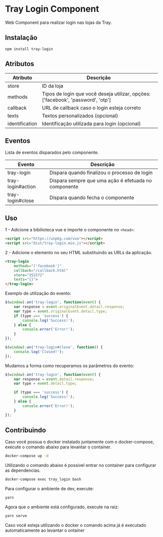 # Tray Login Component
Web Component para realizar login nas lojas da Tray.

## Instalação

`npm install tray-login`

## Atributos
Atributo        | Descrição
--------        | -----------
store           | ID da loja
methods         | Tipos de login que você deseja utilizar, opções: ['facebook', 'password', 'otp']
callback        | URL de callback caso o login esteja correto
texts           | Textos personalizados (opcional)
identification  | Identificação utilizada para login (opcional)


## Eventos
Lista de eventos disparados pelo componente.

Evento              | Descrição
--------            | -----------
tray-login          | Dispara quando finalizou o processo de login
tray-login#action   | Dispara sempre que uma ação é efetuada no componente
tray-login#close    | Dispara quando fecha o componente


## Uso

1 - Adicione a bibilioteca vue e importe o componente no `<head>`:
```HTML
<script src="https://unpkg.com/vue"></script>
<script src="dist/tray-login.min.js"></script>
```

2 - Adicione o elemento no seu HTML substituindo as URLs da aplicação.

```HTML
<tray-login
    methods="['facebook']"
    callback="/callback.html"
    store="351572"
    texts="{}">
</tray-login>
```

Exemplo de utilização do evento:

```js
$(window).on('tray-login', function(event) {
    var response = event.originalEvent.detail.response;
    var type = event.originalEvent.detail.type;
    if (type === 'success') {
        console.log('Success!');
    } else {
        console.error('Error!');
    }
});

$(window).on('tray-login#close', function() {
    console.log('Closed!');
});
```

Mudamos a forma como recuperamos os parâmetros do evento:
```js
$(window).on('tray-login', function(event) {
    var response = event.detail.response;
    var type = event.detail.type;

    if (type === 'success') {
        console.log('Success!');
    } else {
        console.error('Error!');
    }
});
```
## Contribuindo

Caso você possua o docker instalado juntamente com o docker-compose, execute o comando abaixo para levantar o container.

```sh
docker-compose up -d
```

Utilizando o comando abaixo é possível entrar no container para configurar as dependencias.

```sh
docker-compose exec tray_login bash
```

Para configurar o ambiente de dev, execute:

```sh
yarn
```

Agora que o ambiente está configurado, execute na raiz:
```sh
yarn serve
```

Caso você esteja utilizando o docker o comando acima já é executado automaticamente ao levantar o ontainer
